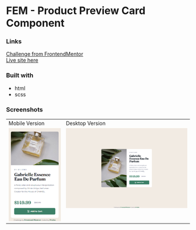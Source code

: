 # FEM - Product Preview Card Component

### Links

[Challenge from FrontendMentor](https://www.frontendmentor.io/challenges/product-preview-card-component-GO7UmttRfa)\
[Live site here]()

### Built with

- html
- scss

### Screenshots

<table>
  <tr>
    <td>Mobile Version</td>
    <td>Desktop Version</td>
  </tr>
  <tr valign="top">
    <td><img src="./screenshots/mobile.png" alt="mobile version" /></td>
    <td><img src="./screenshots/desktop.png" alt="desktop version" /></td>
  </tr>
</table>
